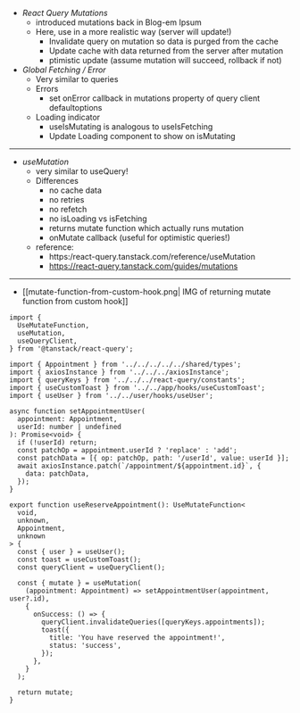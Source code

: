 - _React Query Mutations_
  - introduced mutations back in Blog-em Ipsum
  - Here, use in a more realistic way (server will update!)
    - Invalidate query on mutation so data is purged from the cache
    - Update cache with data returned from the server after mutation
    - ptimistic update (assume mutation will succeed, rollback if not)
- _Global Fetching / Error_
  - Very similar to queries
  - Errors
    - set onError callback in mutations property of query client defaultoptions
  - Loading indicator
    - useIsMutating is analogous to useIsFetching
    - Update Loading component to show on isMutating

---

- _useMutation_
  - very similar to useQuery!
  - Differences
    - no cache data
    - no retries
    - no refetch
    - no isLoading vs isFetching
    - returns mutate function which actually runs mutation
    - onMutate callback (useful for optimistic queries!)
  - reference:
    - https:/react-query.tanstack.com/reference/useMutation
    - https://react-query.tanstack.com/guides/mutations

---

- [[mutate-function-from-custom-hook.png| IMG of returning mutate function from custom hook]]

```tsx
import {
  UseMutateFunction,
  useMutation,
  useQueryClient,
} from '@tanstack/react-query';

import { Appointment } from '../../../../../shared/types';
import { axiosInstance } from '../../../axiosInstance';
import { queryKeys } from '../../../react-query/constants';
import { useCustomToast } from '../../app/hooks/useCustomToast';
import { useUser } from '../../user/hooks/useUser';

async function setAppointmentUser(
  appointment: Appointment,
  userId: number | undefined
): Promise<void> {
  if (!userId) return;
  const patchOp = appointment.userId ? 'replace' : 'add';
  const patchData = [{ op: patchOp, path: '/userId', value: userId }];
  await axiosInstance.patch(`/appointment/${appointment.id}`, {
    data: patchData,
  });
}

export function useReserveAppointment(): UseMutateFunction<
  void,
  unknown,
  Appointment,
  unknown
> {
  const { user } = useUser();
  const toast = useCustomToast();
  const queryClient = useQueryClient();

  const { mutate } = useMutation(
    (appointment: Appointment) => setAppointmentUser(appointment, user?.id),
    {
      onSuccess: () => {
        queryClient.invalidateQueries([queryKeys.appointments]);
        toast({
          title: 'You have reserved the appointment!',
          status: 'success',
        });
      },
    }
  );

  return mutate;
}
```
